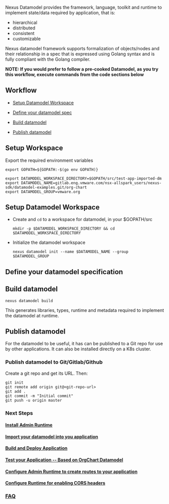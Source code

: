 Nexus Datamodel provides the framework, language, toolkit and runtime to implement state/data required by application, that is:

* hierarchical
* distributed
* consistent
* customizable

Nexus datamodel framework supports formalization of objects/nodes and their relationship in a spec that is expressed using Golang syntax and is fully compliant with the Golang compiler.

**NOTE: If you would prefer to follow a pre-cooked Datamodel, as you try this workflow, execute commands from the code sections below** 

## Workflow

* [Setup Datamodel Workspace](ImportableDatamodel.md#setup-datamodel-workspace)

* [Define your datamodel spec](ImportableDatamodel.md#define-your-datamodel-specification)

* [Build datamodel](ImportableDatamodel.md#build-datamodel)

* [Publish datamodel](ImportableDatamodel.md#publish-datamodel)

## Setup Workspace
Export the required environment variables

```shell
export GOPATH=${GOPATH:-$(go env GOPATH)}
```

```
export DATAMODEL_WORKSPACE_DIRECTORY=$GOPATH/src/test-app-imported-dm
export DATAMODEL_NAME=gitlab.eng.vmware.com/nsx-allspark_users/nexus-sdk/datamodel-examples.git/org-chart
export DATAMODEL_GROUP=vmware.org
```

## Setup Datamodel Workspace

* Create and `cd` to a workspace for datamodel, in your $GOPATH/src
    ```
    mkdir -p $DATAMODEL_WORKSPACE_DIRECTORY && cd $DATAMODEL_WORKSPACE_DIRECTORY
    ```

* Initialize the datamodel workspace
    ```
    nexus datamodel init --name $DATAMODEL_NAME --group $DATAMODEL_GROUP
    ```
## Define your datamodel specification

## Build datamodel
```
nexus datamodel build
```

This generates libraries, types, runtime and metadata required to implement the datamodel at runtime.
## Publish datamodel

For the datamodel to be useful, it has can be published to a Git repo for use by other applications.
It can also be installed directly on a K8s cluster.
### Publish datamodel to Git/Gitlab/Github

Create a git repo and get its URL. Then:

```
git init
git remote add origin git@<git-repo-url>
git add .
git commit -m "Initial commit"
git push -u origin master
```

### Next Steps

#### [Install Admin Runtime](AdminRuntimeInstall.md)

#### [Import your datamodel into you application](WorkingWithCommonDatamodel.md)

#### [Build and Deploy Application](BuildDeployApplication.md)

#### [Test your Application -- Based on OrgChart Datamodel](TestingOrgChartDatamodel.md)

#### [Configure Admin Runtime to create routes to your application](AdminRuntimeConfiguration.md)

#### [Configure Runtime for enabling CORS headers ](AddingCorsHeaders.md)

### [FAQ](FAQ.md)
